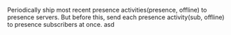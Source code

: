 Periodically ship most recent presence activities(presence, offline) to presence servers. But before this, send each presence activity(sub, offline) to presence subscribers at once.
asd
